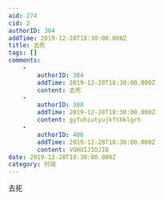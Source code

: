 ```yaml
---
aid: 274
cid: 2
authorID: 384
addTime: 2019-12-28T18:30:00.000Z
title: 去死
tags: []
comments:
    -
        authorID: 384
        addTime: 2019-12-28T18:30:00.000Z
        content: 去死
    -
        authorID: 388
        addTime: 2019-12-28T18:30:00.000Z
        content: gyfuhiutyujkfthklgrh
    -
        authorID: 406
        addTime: 2019-12-28T18:30:00.000Z
        content: VGHUIJIOJIO
date: 2019-12-28T18:30:00.000Z
category: 时政
---
```


去死
